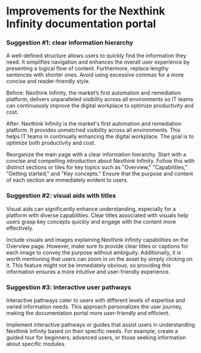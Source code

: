 <h1>Improvements for the Nexthink Infinity documentation portal</h1>
<h3>Suggestion #1: clear information hierarchy</h3> 
<p>A well-defined structure allows users to quickly find the information they need. It simplifies navigation and enhances the overall user experience by presenting a logical flow of content. Furthermore, replace lengthy sentences with shorter ones. Avoid using excessive commas for a more concise and reader-friendly style.<br>
<p>Before:
Nexthink Infinity, the market’s first automation and remediation platform, delivers unparalleled visibility across all environments so IT teams can continuously improve the digital workplace to optimize productivity and cost.</p>
 <p>After:
Nexthink Infinity is the market's first automation and remediation platform. It provides unmatched visibility across all environments. This helps IT teams in continually enhancing the digital workplace. The goal is to optimize both productivity and cost.</p>  
Reorganize the main page with a clear information hierarchy. Start with a concise and compelling introduction about Nexthink Infinity. Follow this with distinct sections or tiles for key topics such as "Overview," "Capabilities," "Getting started," and "Key concepts." Ensure that the purpose and content of each section are immediately evident to users.</p>
<h3>Suggestion #2: visual aids with titles</h3> 
<p>Visual aids can significantly enhance understanding, especially for a platform with diverse capabilities. Clear titles associated with visuals help users grasp key concepts quickly and engage with the content more effectively.</p>
<p>Include visuals and images explaining Nexthink Infinity capabilities on the Overview page. However, make sure to provide clear titles or captions for each image to convey the purpose without ambiguity. Additionally, it is worth mentioning that users can zoom in on the asset by simply clicking on it. This feature might not be immediately obvious, so providing this information ensures a more intuitive and user-friendly experience.</p>
<h3>Suggestion #3: interactive user pathways</h3>
<p>Interactive pathways cater to users with different levels of expertise and varied information needs. This approach personalizes the user journey, making the documentation portal more user-friendly and efficient.</p>
<p>Implement interactive pathways or guides that assist users in understanding Nexthink Infinity based on their specific needs. For example, create a guided tour for beginners, advanced users, or those seeking information about specific modules.</p>
